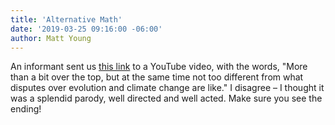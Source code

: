 ```yaml
---
title: 'Alternative Math'
date: '2019-03-25 09:16:00 -06:00' 
author: Matt Young
---
```

An informant sent us <a href="https://youtu.be/Zh3Yz3PiXZw">this link</a> to a YouTube video, with the words, "More than a bit over the top, but at the same time not too different from what disputes over evolution and climate change are like." I disagree &ndash; I thought it was a splendid parody, well directed and well acted. Make sure you see the ending!

